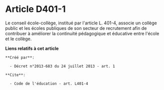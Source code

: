 # Article D401-1

Le conseil école-collège, institué par l'article L. 401-4, associe un collège public et les écoles publiques de son secteur
de recrutement afin de contribuer à améliorer la continuité pédagogique et éducative entre l'école et le collège.

**Liens relatifs à cet article**

	**Créé par**:

	  - Décret n°2013-683 du 24 juillet 2013 - art. 1

	**Cite**:

	  - Code de l'éducation - art. L401-4
